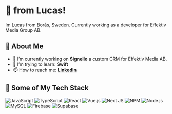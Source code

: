 # 👋 from Lucas!
Im Lucas from Borås, Sweden. Currently working as a developer for Effektiv Media Group AB.

## 🌟 About Me
- 🔭 I’m currently working on **Signello** a custom CRM for Effektiv Media AB.
- 🌱 I’m trying to learn: **Swift**
- 📫 How to reach me: **[LinkedIn](https://www.linkedin.com/in/l-pohl/)**

## 🚀 Some of My Tech Stack
![JavaScript](https://img.shields.io/badge/JavaScript-F7DF1E?style=for-the-badge&logo=javascript&logoColor=black)
![TypeScript](https://camo.githubusercontent.com/6262d91c74ca443987701aaec29c20f62c374137af2b4f2470b0a63e296f7bdd/68747470733a2f2f696d672e736869656c64732e696f2f62616467652f2d547970655363726970742d3331373843363f7374796c653d666f722d7468652d6261646765266c6f676f3d74797065736372697074266c6f676f436f6c6f723d7768697465)
![React](https://img.shields.io/badge/React-20232A?style=for-the-badge&logo=react&logoColor=61DAFB)
![Vue.js](https://img.shields.io/badge/vuejs-%2335495e.svg?style=for-the-badge&logo=vuedotjs&logoColor=%234FC08D)
![Next JS](https://img.shields.io/badge/Next-black?style=for-the-badge&logo=next.js&logoColor=white)
![NPM](https://img.shields.io/badge/NPM-%23CB3837.svg?style=for-the-badge&logo=npm&logoColor=white)
![Node.js](https://img.shields.io/badge/Node.js-339933?style=for-the-badge&logo=nodedotjs&logoColor=white)
![MySQL](https://img.shields.io/badge/mysql-4479A1.svg?style=for-the-badge&logo=mysql&logoColor=white)
![Firebase](https://img.shields.io/badge/firebase-a08021?style=for-the-badge&logo=firebase&logoColor=ffcd34)
![Supabase](https://img.shields.io/badge/Supabase-3ECF8E?style=for-the-badge&logo=supabase&logoColor=white)
